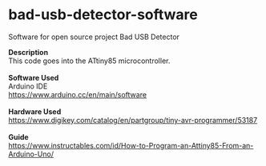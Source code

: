 # bad-usb-detector-software
Software for open source project Bad USB Detector

<strong>Description</strong> <br />
This code goes into the ATtiny85 microcontroller.<br /><br />
<strong>Software Used</strong> <br />
Arduino IDE<br />
https://www.arduino.cc/en/main/software <br /><br />
<strong>Hardware Used</strong> <br />
https://www.digikey.com/catalog/en/partgroup/tiny-avr-programmer/53187 <br /><br />
<strong>Guide</strong> <br />
https://www.instructables.com/id/How-to-Program-an-Attiny85-From-an-Arduino-Uno/
